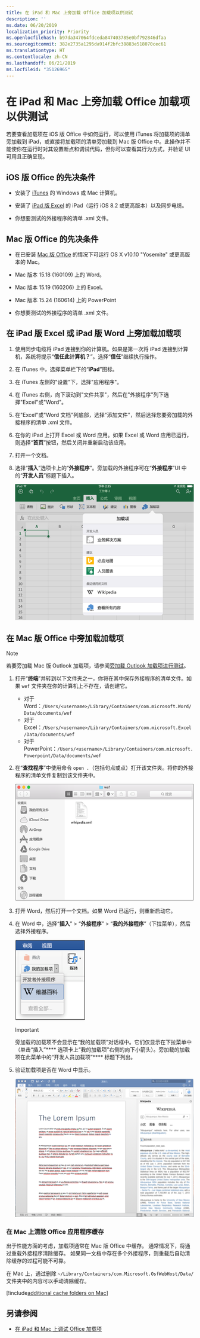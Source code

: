 ```yaml
---
title: 在 iPad 和 Mac 上旁加载 Office 加载项以供测试
description: ''
ms.date: 06/20/2019
localization_priority: Priority
ms.openlocfilehash: b97da347064fdceda847403785e0bf792846dfaa
ms.sourcegitcommit: 382e2735a1295da914f2bfc38883e518070cec61
ms.translationtype: HT
ms.contentlocale: zh-CN
ms.lasthandoff: 06/21/2019
ms.locfileid: "35126965"
---
```

# <a name="sideload-office-add-ins-on-ipad-and-mac-for-testing"></a>在 iPad 和 Mac 上旁加载 Office 加载项以供测试

若要查看加载项在 iOS 版 Office 中如何运行，可以使用 iTunes 将加载项的清单旁加载到 iPad，或直接将加载项的清单旁加载到 Mac 版 Office 中。此操作并不能使你在运行时对其设置断点和调试代码，但你可以查看其行为方式，并验证 UI 可用且正确呈现。 

## <a name="prerequisites-for-office-on-ios"></a>iOS 版 Office 的先决条件

- 安装了 [iTunes](https://www.apple.com/itunes/download/) 的 Windows 或 Mac 计算机。
    
- 安装了 [iPad 版 Excel](https://itunes.apple.com/us/app/microsoft-excel/id586683407?mt=8) 的 iPad（运行 iOS 8.2 或更高版本）以及同步电缆。
    
- 你想要测试的外接程序的清单 .xml 文件。
    

## <a name="prerequisites-for-office-on-mac"></a>Mac 版 Office 的先决条件

- 在已安装 [Mac 版 Office](https://products.office.com/buy/compare-microsoft-office-products?tab=omac) 的情况下可运行 OS X v10.10 "Yosemite" 或更高版本的 Mac。
    
- Mac 版本 15.18 (160109) 上的 Word。
   
- Mac 版本 15.19 (160206) 上的 Excel。

- Mac 版本 15.24 (160614) 上的 PowerPoint
    
- 你想要测试的外接程序的清单 .xml 文件。
    

## <a name="sideload-an-add-in-on-excel-or-word-on-ipad"></a>在 iPad 版 Excel 或 iPad 版 Word 上旁加载加载项

1. 使用同步电缆将 iPad 连接到你的计算机。如果是第一次将 iPad 连接到计算机，系统将提示“**信任此计算机？**”。选择“**信任**”继续执行操作。

2. 在 iTunes 中，选择菜单栏下的“**iPad**”图标。

3. 在 iTunes 左侧的"设置"下，选择"应用程序"。

4. 在 iTunes 右侧，向下滚动到"文件共享"，然后在"外接程序"列下选择"Excel"或"Word"。

5. 在"Excel"或"Word 文档"列底部，选择"添加文件"，然后选择您要旁加载的外接程序的清单 .xml 文件。 
    
6. 在你的 iPad 上打开 Excel 或 Word 应用。如果 Excel 或 Word 应用已运行，则选择“**首页**”按钮，然后关闭并重新启动该应用。
    
7. 打开一个文档。
    
8. 选择“**插入**”选项卡上的“**外接程序**”。旁加载的外接程序可在“**外接程序**”UI 中的“**开发人员**”标题下插入。
    
    ![在 Excel 应用程序中插入的加载项](../images/excel-insert-add-in.png)


## <a name="sideload-an-add-in-in-office-on-mac"></a>在 Mac 版 Office 中旁加载加载项

> [!NOTE]
> 若要旁加载 Mac 版 Outlook 加载项，请参阅[旁加载 Outlook 加载项进行测试](/outlook/add-ins/sideload-outlook-add-ins-for-testing)。

1. 打开“**终端**”并转到以下文件夹之一，你将在其中保存外接程序的清单文件。如果 `wef` 文件夹在你的计算机上不存在，请创建它。
    
    - 对于 Word：`/Users/<username>/Library/Containers/com.microsoft.Word/Data/documents/wef`    
    - 对于 Excel：`/Users/<username>/Library/Containers/com.microsoft.Excel/Data/documents/wef`
    - 对于 PowerPoint：`/Users/<username>/Library/Containers/com.microsoft.Powerpoint/Data/documents/wef`
    
2. 在“**查找程序**”中使用命令 `open .`（包括句点或点）打开该文件夹。将你的外接程序的清单文件复制到该文件夹中。
    
    ![Mac 版 Office 中的 Wef 文件夹](../images/all-my-files.png)

3. 打开 Word，然后打开一个文档。如果 Word 已运行，则重新启动它。
    
4. 在 Word 中，选择“**插入**” > “**外接程序**” > “**我的外接程序**”（下拉菜单），然后选择外接程序。
    
    ![Mac 版 Office 中的“我的加载项”](../images/my-add-ins-wikipedia.png)

    > [!IMPORTANT]
    > 旁加载的加载项不会显示在“我的加载项”对话框中。它们仅显示在下拉菜单中（单击“插入”**** 选项卡上“我的加载项”右侧的向下小箭头）。旁加载的加载项在此菜单中的“开发人员加载项”**** 标题下列出。 
    
5. 验证加载项是否在 Word 中显示。
    
    ![Mac 版 Office 中显示的 Office 加载项](../images/lorem-ipsum-wikipedia.png)
    
### <a name="clearing-the-office-applications-cache-on-a-mac"></a>在 Mac 上清除 Office 应用程序缓存

出于性能方面的考虑，加载项通常在 Mac 版 Office 中缓存。 通常情况下，将通过重载外接程序清除缓存。 如果同一文档中存在多个外接程序，则重载后自动清除缓存的过程可能不可靠。

在 Mac 上，通过删除 `~/Library/Containers/com.Microsoft.OsfWebHost/Data/` 文件夹中的内容可以手动清除缓存。 

[!include[additional cache folders on Mac](../includes/mac-cache-folders.md)]

## <a name="see-also"></a>另请参阅

- [在 iPad 和 Mac 上调试 Office 加载项](debug-office-add-ins-on-ipad-and-mac.md)
